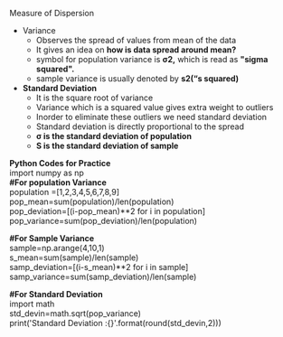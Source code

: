 Measure of Dispersion

* Variance  
  * Observes the spread of values from mean of the data  
  * It gives an idea on **how is data spread around mean?**  
  * symbol for population variance is **σ2,** which is read as **"sigma squared".**  
  * sample variance is usually denoted by **s2(“s squared)**  
* **Standard Deviation**  
  * It is the square root of variance  
  * Variance which is a squared value gives extra weight to outliers  
  * Inorder to eliminate these outliers we need standard deviation  
  * Standard deviation is directly proportional to the spread  
  * **σ  is the standard deviation of population**  
  * **S is the standard deviation of sample**

**Python Codes for Practice**  
import numpy as np  
**\#For population Variance**  
population \=\[1,2,3,4,5,6,7,8,9\]  
pop\_mean=sum(population)/len(population)  
pop\_deviation=\[(i-pop\_mean)\*\*2 for i in population\]  
pop\_variance=sum(pop\_deviation)/len(population)

**\#For Sample Variance**  
sample=np.arange(4,10,1)  
s\_mean=sum(sample)/len(sample)  
samp\_deviation=\[(i-s\_mean)\*\*2 for i in sample\]  
samp\_variance=sum(samp\_deviation)/len(sample)

**\#For Standard Deviation**  
import math  
std\_devin=math.sqrt(pop\_variance)  
print('Standard Deviation :{}'.format(round(std\_devin,2)))  
